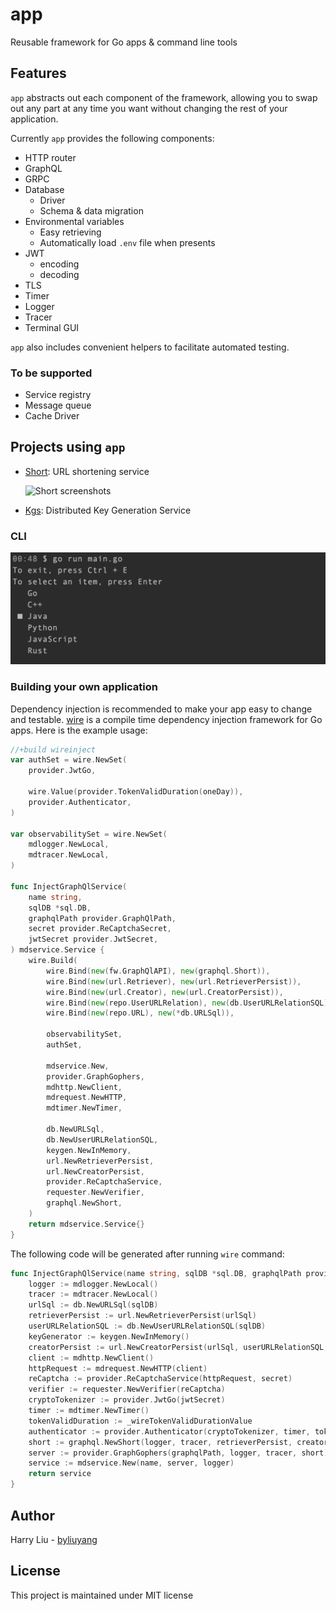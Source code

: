 # app
Reusable framework for Go apps & command line tools

## Features

`app` abstracts out each component of the framework, allowing you to swap out any part at any time you want without changing the rest of your application.

Currently `app` provides the following components:

- HTTP router
- GraphQL
- GRPC
- Database
  - Driver
  - Schema & data migration
- Environmental variables
  - Easy retrieving
  - Automatically load `.env` file when presents
- JWT
  - encoding
  - decoding
- TLS
- Timer
- Logger
- Tracer
- Terminal GUI

`app` also includes convenient helpers to facilitate automated testing.

### To be supported

- Service registry
- Message queue
- Cache Driver

## Projects using `app`

- [Short](https://github.com/byliuyang/short): URL shortening service
  
  ![Short screenshots](example/short.png)

- [Kgs](https://github.com/byliuyang/kgs): Distributed Key Generation Service


### CLI
![CLI screenshots](example/cli.png)

### Building your own application

Dependency injection is recommended to make your app easy to change and testable. [wire](https://github.com/google/wire) is a compile time dependency injection framework for Go apps. Here is the example usage:

```go
//+build wireinject
var authSet = wire.NewSet(
	provider.JwtGo,

	wire.Value(provider.TokenValidDuration(oneDay)),
	provider.Authenticator,
)

var observabilitySet = wire.NewSet(
	mdlogger.NewLocal,
	mdtracer.NewLocal,
)

func InjectGraphQlService(
	name string,
	sqlDB *sql.DB,
	graphqlPath provider.GraphQlPath,
	secret provider.ReCaptchaSecret,
	jwtSecret provider.JwtSecret,
) mdservice.Service {
	wire.Build(
		wire.Bind(new(fw.GraphQlAPI), new(graphql.Short)),
		wire.Bind(new(url.Retriever), new(url.RetrieverPersist)),
		wire.Bind(new(url.Creator), new(url.CreatorPersist)),
		wire.Bind(new(repo.UserURLRelation), new(db.UserURLRelationSQL)),
		wire.Bind(new(repo.URL), new(*db.URLSql)),

		observabilitySet,
		authSet,

		mdservice.New,
		provider.GraphGophers,
		mdhttp.NewClient,
		mdrequest.NewHTTP,
		mdtimer.NewTimer,

		db.NewURLSql,
		db.NewUserURLRelationSQL,
		keygen.NewInMemory,
		url.NewRetrieverPersist,
		url.NewCreatorPersist,
		provider.ReCaptchaService,
		requester.NewVerifier,
		graphql.NewShort,
	)
	return mdservice.Service{}
}
```

The following code will be generated after running `wire` command:

```go
func InjectGraphQlService(name string, sqlDB *sql.DB, graphqlPath provider.GraphQlPath, secret provider.ReCaptchaSecret, jwtSecret provider.JwtSecret) mdservice.Service {
	logger := mdlogger.NewLocal()
	tracer := mdtracer.NewLocal()
	urlSql := db.NewURLSql(sqlDB)
	retrieverPersist := url.NewRetrieverPersist(urlSql)
	userURLRelationSQL := db.NewUserURLRelationSQL(sqlDB)
	keyGenerator := keygen.NewInMemory()
	creatorPersist := url.NewCreatorPersist(urlSql, userURLRelationSQL, keyGenerator)
	client := mdhttp.NewClient()
	httpRequest := mdrequest.NewHTTP(client)
	reCaptcha := provider.ReCaptchaService(httpRequest, secret)
	verifier := requester.NewVerifier(reCaptcha)
	cryptoTokenizer := provider.JwtGo(jwtSecret)
	timer := mdtimer.NewTimer()
	tokenValidDuration := _wireTokenValidDurationValue
	authenticator := provider.Authenticator(cryptoTokenizer, timer, tokenValidDuration)
	short := graphql.NewShort(logger, tracer, retrieverPersist, creatorPersist, verifier, authenticator)
	server := provider.GraphGophers(graphqlPath, logger, tracer, short)
	service := mdservice.New(name, server, logger)
	return service
}
```

## Author
Harry Liu - [byliuyang](https://github.com/byliuyang)

## License
This project is maintained under MIT license